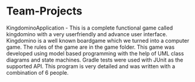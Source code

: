 # Team-Projects

KingdominoApplication - This is a complete functional game called kingdomino with a very userfriendly and advance user interface. Kingdomino is a well known boardgame which we turned into a computer game. The rules of the game are in the game folder. This game was developed using model based programming with the help of UML class diagrams and state machines. Gradle tests were used with JUnit as the supported API. This program is very detailed and was written with a combination of 6 people.

